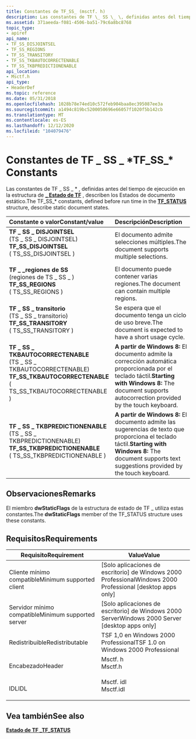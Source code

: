 ```yaml
---
title: Constantes de TF_SS_ (msctf. h)
description: Las constantes de TF \_ SS \_ \, definidas antes del tiempo de ejecución en la estructura de estado de TF \_ , describen los Estados de documento estático.
ms.assetid: 371aeeda-f081-4506-ba51-79c6a8bc8768
topic_type:
- apiref
api_name:
- TF_SS_DISJOINTSEL
- TF_SS_REGIONS
- TF_SS_TRANSITORY
- TF_SS_TKBAUTOCORRECTENABLE
- TF_SS_TKBPREDICTIONENABLE
api_location:
- Msctf.h
api_type:
- HeaderDef
ms.topic: reference
ms.date: 05/31/2018
ms.openlocfilehash: 1028b78e74ed10c572feb904baa8ec395087ee3a
ms.sourcegitcommit: a1494c819bc5200050696e66057f1020f5b142cb
ms.translationtype: MT
ms.contentlocale: es-ES
ms.lasthandoff: 12/12/2020
ms.locfileid: "104079476"
---
```

# <a name="tf_ss_-constants"></a><span data-ttu-id="8b9bb-103">Constantes de TF \_ SS \_ \*</span><span class="sxs-lookup"><span data-stu-id="8b9bb-103">TF\_SS\_\* Constants</span></span>

<span data-ttu-id="8b9bb-104">Las constantes de TF \_ SS \_ \* , definidas antes del tiempo de ejecución en la estructura de [**\_ Estado de TF**](/previous-versions/windows/desktop/legacy/ms629192(v=vs.85)) , describen los Estados de documento estático.</span><span class="sxs-lookup"><span data-stu-id="8b9bb-104">The TF\_SS\_\* constants, defined before run time in the [**TF\_STATUS**](/previous-versions/windows/desktop/legacy/ms629192(v=vs.85)) structure, describe static document states.</span></span>



| <span data-ttu-id="8b9bb-105">Constante o valor</span><span class="sxs-lookup"><span data-stu-id="8b9bb-105">Constant/value</span></span>                                                                                                                                                                                                                                                                              | <span data-ttu-id="8b9bb-106">Descripción</span><span class="sxs-lookup"><span data-stu-id="8b9bb-106">Description</span></span>                                                                                                    |
|:--------------------------------------------------------------------------------------------------------------------------------------------------------------------------------------------------------------------------------------------------------------------------------------------|:---------------------------------------------------------------------------------------------------------------|
| <span id="TF_SS_DISJOINTSEL"></span><span id="tf_ss_disjointsel"></span><dl> <span data-ttu-id="8b9bb-107"><dt>**TF \_ SS \_ DISJOINTSEL**</dt> <dt>(TS \_ SS \_ DISJOINTSEL)</dt></span><span class="sxs-lookup"><span data-stu-id="8b9bb-107"><dt>**TF\_SS\_DISJOINTSEL**</dt> <dt>( TS\_SS\_DISJOINTSEL )</dt></span></span> </dl>                                     | <span data-ttu-id="8b9bb-108">El documento admite selecciones múltiples.</span><span class="sxs-lookup"><span data-stu-id="8b9bb-108">The document supports multiple selections.</span></span><br/>                                                          |
| <span id="TF_SS_REGIONS"></span><span id="tf_ss_regions"></span><dl> <span data-ttu-id="8b9bb-109"><dt>**TF \_ \_regiones de SS**</dt> <dt>(regiones de TS \_ SS \_ )</dt></span><span class="sxs-lookup"><span data-stu-id="8b9bb-109"><dt>**TF\_SS\_REGIONS**</dt> <dt>( TS\_SS\_REGIONS )</dt></span></span> </dl>                                                     | <span data-ttu-id="8b9bb-110">El documento puede contener varias regiones.</span><span class="sxs-lookup"><span data-stu-id="8b9bb-110">The document can contain multiple regions.</span></span><br/>                                                          |
| <span id="TF_SS_TRANSITORY"></span><span id="tf_ss_transitory"></span><dl> <span data-ttu-id="8b9bb-111"><dt>**TF \_ SS \_ transitorio**</dt> <dt>(TS \_ SS \_ transitorio)</dt></span><span class="sxs-lookup"><span data-stu-id="8b9bb-111"><dt>**TF\_SS\_TRANSITORY**</dt> <dt>( TS\_SS\_TRANSITORY )</dt></span></span> </dl>                                         | <span data-ttu-id="8b9bb-112">Se espera que el documento tenga un ciclo de uso breve.</span><span class="sxs-lookup"><span data-stu-id="8b9bb-112">The document is expected to have a short usage cycle.</span></span><br/>                                               |
| <span id="TF_SS_TKBAUTOCORRECTENABLE"></span><span id="tf_ss_tkbautocorrectenable"></span><dl> <span data-ttu-id="8b9bb-113"><dt>**TF \_ SS \_ TKBAUTOCORRECTENABLE**</dt> <dt>(TS \_ SS \_ TKBAUTOCORRECTENABLE)</dt></span><span class="sxs-lookup"><span data-stu-id="8b9bb-113"><dt>**TF\_SS\_TKBAUTOCORRECTENABLE**</dt> <dt>( TS\_SS\_TKBAUTOCORRECTENABLE )</dt></span></span> </dl> | <span data-ttu-id="8b9bb-114">**A partir de Windows 8:** El documento admite la corrección automática proporcionada por el teclado táctil.</span><span class="sxs-lookup"><span data-stu-id="8b9bb-114">**Starting with Windows 8:** The document supports autocorrection provided by the touch keyboard.</span></span><br/>   |
| <span id="TF_SS_TKBPREDICTIONENABLE"></span><span id="tf_ss_tkbpredictionenable"></span><dl> <span data-ttu-id="8b9bb-115"><dt>**TF \_ SS \_ TKBPREDICTIONENABLE**</dt> <dt>(TS \_ SS \_ TKBPREDICTIONENABLE)</dt></span><span class="sxs-lookup"><span data-stu-id="8b9bb-115"><dt>**TF\_SS\_TKBPREDICTIONENABLE**</dt> <dt>( TS\_SS\_TKBPREDICTIONENABLE )</dt></span></span> </dl>     | <span data-ttu-id="8b9bb-116">**A partir de Windows 8:** El documento admite las sugerencias de texto que proporciona el teclado táctil.</span><span class="sxs-lookup"><span data-stu-id="8b9bb-116">**Starting with Windows 8:** The document supports text suggestions provided by the touch keyboard.</span></span><br/> |



## <a name="remarks"></a><span data-ttu-id="8b9bb-117">Observaciones</span><span class="sxs-lookup"><span data-stu-id="8b9bb-117">Remarks</span></span>

<span data-ttu-id="8b9bb-118">El miembro **dwStaticFlags** de la estructura de estado de TF \_ utiliza estas constantes.</span><span class="sxs-lookup"><span data-stu-id="8b9bb-118">The **dwStaticFlags** member of the TF\_STATUS structure uses these constants.</span></span>

## <a name="requirements"></a><span data-ttu-id="8b9bb-119">Requisitos</span><span class="sxs-lookup"><span data-stu-id="8b9bb-119">Requirements</span></span>



| <span data-ttu-id="8b9bb-120">Requisito</span><span class="sxs-lookup"><span data-stu-id="8b9bb-120">Requirement</span></span> | <span data-ttu-id="8b9bb-121">Value</span><span class="sxs-lookup"><span data-stu-id="8b9bb-121">Value</span></span> |
|-------------------------------------|--------------------------------------------------------------------------------------|
| <span data-ttu-id="8b9bb-122">Cliente mínimo compatible</span><span class="sxs-lookup"><span data-stu-id="8b9bb-122">Minimum supported client</span></span><br/> | <span data-ttu-id="8b9bb-123">\[Solo aplicaciones de escritorio\] de Windows 2000 Professional</span><span class="sxs-lookup"><span data-stu-id="8b9bb-123">Windows 2000 Professional \[desktop apps only\]</span></span><br/>                           |
| <span data-ttu-id="8b9bb-124">Servidor mínimo compatible</span><span class="sxs-lookup"><span data-stu-id="8b9bb-124">Minimum supported server</span></span><br/> | <span data-ttu-id="8b9bb-125">\[Solo aplicaciones de escritorio\] de Windows 2000 Server</span><span class="sxs-lookup"><span data-stu-id="8b9bb-125">Windows 2000 Server \[desktop apps only\]</span></span><br/>                                 |
| <span data-ttu-id="8b9bb-126">Redistribuible</span><span class="sxs-lookup"><span data-stu-id="8b9bb-126">Redistributable</span></span><br/>          | <span data-ttu-id="8b9bb-127">TSF 1,0 en Windows 2000 Professional</span><span class="sxs-lookup"><span data-stu-id="8b9bb-127">TSF 1.0 on Windows 2000 Professional</span></span><br/>                                      |
| <span data-ttu-id="8b9bb-128">Encabezado</span><span class="sxs-lookup"><span data-stu-id="8b9bb-128">Header</span></span><br/>                   | <dl> <span data-ttu-id="8b9bb-129"><dt>Msctf. h</dt></span><span class="sxs-lookup"><span data-stu-id="8b9bb-129"><dt>Msctf.h</dt></span></span> </dl>   |
| <span data-ttu-id="8b9bb-130">IDL</span><span class="sxs-lookup"><span data-stu-id="8b9bb-130">IDL</span></span><br/>                      | <dl> <span data-ttu-id="8b9bb-131"><dt>Msctf. idl</dt></span><span class="sxs-lookup"><span data-stu-id="8b9bb-131"><dt>Msctf.idl</dt></span></span> </dl> |



## <a name="see-also"></a><span data-ttu-id="8b9bb-132">Vea también</span><span class="sxs-lookup"><span data-stu-id="8b9bb-132">See also</span></span>

<dl> <dt>

<span data-ttu-id="8b9bb-133">[**Estado de TF \_**](/previous-versions/windows/desktop/legacy/ms629192(v=vs.85))</span><span class="sxs-lookup"><span data-stu-id="8b9bb-133">[**TF\_STATUS**](/previous-versions/windows/desktop/legacy/ms629192(v=vs.85))</span></span>
</dt> </dl>

 

